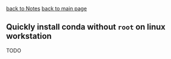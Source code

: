 [back to Notes](michael-hoffman.github.io/notes/notes)
[back to main page](michael-hoffman.gitbub.io/)

## Quickly install conda without `root` on linux workstation

TODO
